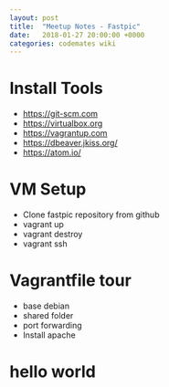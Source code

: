 ```yaml
---
layout: post
title:  "Meetup Notes - Fastpic"
date:   2018-01-27 20:00:00 +0000
categories: codemates wiki
---
```


# Install Tools

- https://git-scm.com
- https://virtualbox.org
- https://vagrantup.com
- https://dbeaver.jkiss.org/
- https://atom.io/

# VM Setup

- Clone fastpic repository from github
- vagrant up
- vagrant destroy
- vagrant ssh

# Vagrantfile tour

- base debian
- shared folder
- port forwarding
- Install apache

# hello world

